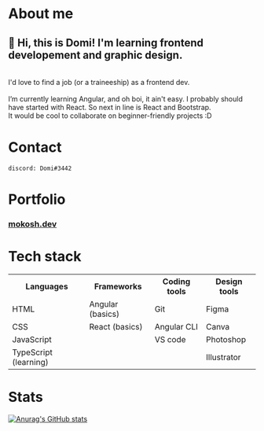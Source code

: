 # About me
<h2>👋 Hi, this is Domi! I'm learning frontend developement and graphic design.</h2>
<br>I'd love to find a job (or a traineeship) as a frontend dev.
<br><br>I’m currently learning Angular, and oh boi, it ain't easy. I probably should have started with React. So next in line is React and Bootstrap.
<br>It would be cool to collaborate on beginner-friendly projects :D

# Contact
   
    discord: Domi#3442
    
# Portfolio
<h3><a href="http://mokosh.dev">mokosh.dev</a></h3>

# Tech stack
<table>
    <tr>
        <th>Languages</th>
        <th>Frameworks</th>
        <th>Coding tools</th>
        <th>Design tools</th>
    </tr>
    <tr>
        <td>HTML</td>
        <td>Angular (basics)</td>
         <td>Git</td>
        <td>Figma</td>
    </tr>
    <tr>
        <td>CSS</td>
        <td>React (basics)</td>
        <td>Angular CLI</td>
        <td>Canva</td>
    </tr>
        <td>JavaScript</td>
        <td></td>
        <td>VS code</td>
        <td>Photoshop</td>
    <tr>
        <td>TypeScript (learning)</td>
        <td></td>
        <td></td>
        <td>Illustrator</td>
    </tr>
    
 </table>


# Stats

[![Anurag's GitHub stats](https://github-readme-stats.vercel.app/api?username=WitchDevelops&count_private=true&show_icons=true&theme=transparent)](https://github.com/WitchDevelops/github-readme-stats)
<!---
WitchDevelops/WitchDevelops is a ✨ special ✨ repository because its `README.md` (this file) appears on your GitHub profile.
You can click the Preview link to take a look at your changes.
--->
